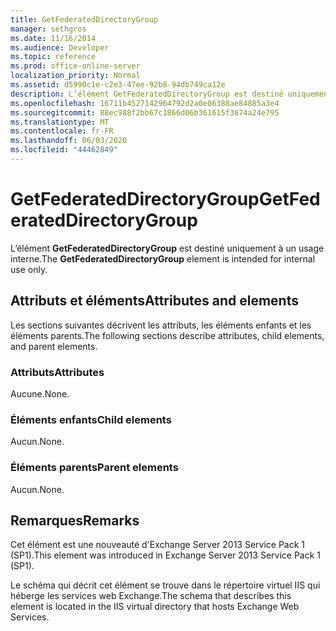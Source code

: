 ```yaml
---
title: GetFederatedDirectoryGroup
manager: sethgros
ms.date: 11/16/2014
ms.audience: Developer
ms.topic: reference
ms.prod: office-online-server
localization_priority: Normal
ms.assetid: d5990c1e-c2e3-47ee-92b8-94db749ca12e
description: L’élément GetFederatedDirectoryGroup est destiné uniquement à un usage interne.
ms.openlocfilehash: 16711b4527142964792d2a0e06388ae84885a3e4
ms.sourcegitcommit: 88ec988f2bb67c1866d06b361615f3674a24e795
ms.translationtype: MT
ms.contentlocale: fr-FR
ms.lasthandoff: 06/03/2020
ms.locfileid: "44462849"
---
```

# <a name="getfederateddirectorygroup"></a><span data-ttu-id="5f6f3-103">GetFederatedDirectoryGroup</span><span class="sxs-lookup"><span data-stu-id="5f6f3-103">GetFederatedDirectoryGroup</span></span>

<span data-ttu-id="5f6f3-104">L’élément **GetFederatedDirectoryGroup** est destiné uniquement à un usage interne.</span><span class="sxs-lookup"><span data-stu-id="5f6f3-104">The **GetFederatedDirectoryGroup** element is intended for internal use only.</span></span> 

## <a name="attributes-and-elements"></a><span data-ttu-id="5f6f3-105">Attributs et éléments</span><span class="sxs-lookup"><span data-stu-id="5f6f3-105">Attributes and elements</span></span>

<span data-ttu-id="5f6f3-106">Les sections suivantes décrivent les attributs, les éléments enfants et les éléments parents.</span><span class="sxs-lookup"><span data-stu-id="5f6f3-106">The following sections describe attributes, child elements, and parent elements.</span></span>
  
### <a name="attributes"></a><span data-ttu-id="5f6f3-107">Attributs</span><span class="sxs-lookup"><span data-stu-id="5f6f3-107">Attributes</span></span>

<span data-ttu-id="5f6f3-108">Aucune.</span><span class="sxs-lookup"><span data-stu-id="5f6f3-108">None.</span></span>
  
### <a name="child-elements"></a><span data-ttu-id="5f6f3-109">Éléments enfants</span><span class="sxs-lookup"><span data-stu-id="5f6f3-109">Child elements</span></span>

<span data-ttu-id="5f6f3-110">Aucun.</span><span class="sxs-lookup"><span data-stu-id="5f6f3-110">None.</span></span>
  
### <a name="parent-elements"></a><span data-ttu-id="5f6f3-111">Éléments parents</span><span class="sxs-lookup"><span data-stu-id="5f6f3-111">Parent elements</span></span>

<span data-ttu-id="5f6f3-112">Aucun.</span><span class="sxs-lookup"><span data-stu-id="5f6f3-112">None.</span></span>
  
## <a name="remarks"></a><span data-ttu-id="5f6f3-113">Remarques</span><span class="sxs-lookup"><span data-stu-id="5f6f3-113">Remarks</span></span>

<span data-ttu-id="5f6f3-114">Cet élément est une nouveauté d'Exchange Server 2013 Service Pack 1 (SP1).</span><span class="sxs-lookup"><span data-stu-id="5f6f3-114">This element was introduced in Exchange Server 2013 Service Pack 1 (SP1).</span></span>
  
<span data-ttu-id="5f6f3-115">Le schéma qui décrit cet élément se trouve dans le répertoire virtuel IIS qui héberge les services web Exchange.</span><span class="sxs-lookup"><span data-stu-id="5f6f3-115">The schema that describes this element is located in the IIS virtual directory that hosts Exchange Web Services.</span></span>
  

